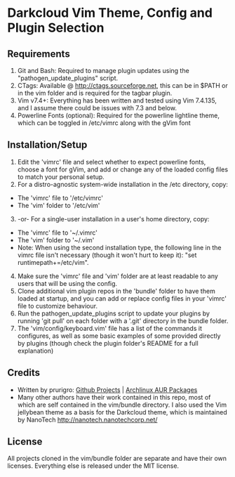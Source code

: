 # Darkcloud Vim Theme, Config and Plugin Selection

## Requirements

1. Git and Bash: Required to manage plugin updates using the "pathogen_update_plugins" script.
2. CTags: Available @ http://ctags.sourceforge.net, this can be in $PATH or in the vim folder and is required for the tagbar plugin.
3. Vim v7.4+: Everything has been written and tested using Vim 7.4.135, and I assume there could be issues with 7.3 and below.
4. Powerline Fonts (optional): Required for the powerline lightline theme, which can be toggled in /etc/vimrc along with the gVim font

## Installation/Setup

1. Edit the 'vimrc' file and select whether to expect powerline fonts, choose a font for gVim, and add or change any of the loaded config files to match your personal setup.
2. For a distro-agnostic system-wide installation in the /etc directory, copy:
  * The 'vimrc' file to '/etc/vimrc'
  * The 'vim' folder to '/etc/vim'
3. -or- For a single-user installation in a user's home directory, copy:
  * The 'vimrc' file to '~/.vimrc'
  * The 'vim' folder to '~/.vim'
  * Note: When using the second installation type, the following line in the vimrc file isn't necessary (though it won't hurt to keep it): "set runtimepath+=/etc/vim".
4. Make sure the 'vimrc' file and 'vim' folder are at least readable to any users that will be using the config.
5. Clone additional vim plugin repos in the 'bundle' folder to have them loaded at startup, and you can add or replace config files in your 'vimrc' file to customize behaviour.
6. Run the pathogen_update_plugins script to update your plugins by running 'git pull' on each folder with a '.git' directory in the bundle folder.
7. The 'vim/config/keyboard.vim' file has a list of the commands it configures, as well as some basic examples of some provided directly by plugins (though check the plugin folder's README for a full explanation)

## Credits

* Written by prurigro: [Github Projects](https://github.com/prurigro) | [Archlinux AUR Packages](https://aur.archlinux.org/packages/?SeB=m&K=prurigro)
* Many other authors have their work contained in this repo, most of which are self contained in the vim/bundle directory. I also used the Vim jellybean theme as a basis for the Darkcloud theme, which is maintained by NanoTech <http://nanotech.nanotechcorp.net/>

## License
All projects cloned in the vim/bundle folder are separate and have their own licenses. Everything else is released under the MIT license.
